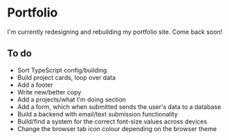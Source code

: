# Portfolio

I'm currently redesigning and rebuilding my portfolio site. Come back soon!

## To do

* Sort TypeScript config/building
* Build project cards, loop over data
* Add a footer
* Write new/better copy
* Add a projects/what I'm doing section
* Add a form, which when submitted sends the user's data to a database
* Build a backend with email/text submission functionality
* Build/find a system for the correct font-size values across devices
* Change the browser tab icon colour depending on the browser theme